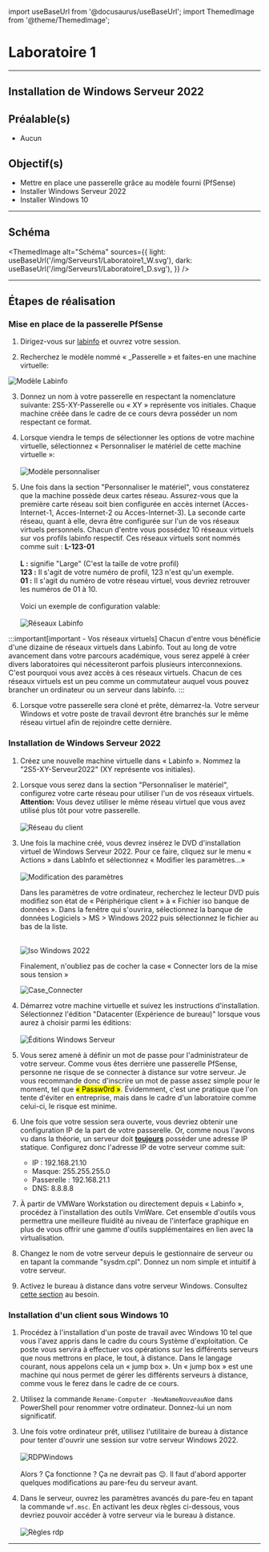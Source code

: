 import useBaseUrl from '@docusaurus/useBaseUrl';
import ThemedImage from '@theme/ThemedImage';

# Laboratoire 1
* * *
## Installation de Windows Serveur 2022

## Préalable(s)

- Aucun

## Objectif(s)
- Mettre en place une passerelle grâce au modèle fourni (PfSense)
- Installer Windows Serveur 2022
- Installer Windows 10
* * *
## Schéma

<ThemedImage
    alt="Schéma"
    sources={{
        light: useBaseUrl('/img/Serveurs1/Laboratoire1_W.svg'),
        dark: useBaseUrl('/img/Serveurs1/Laboratoire1_D.svg'),
    }}
/>
* * *

## Étapes de réalisation

### Mise en place de la passerelle PfSense

1. Dirigez-vous sur [labinfo](labinfo.cegepmontpetit.ca) et ouvrez votre session.

2. Recherchez le modèle nommé « _Passerelle » et faites-en une machine virtuelle:

![Modèle Labinfo](../Assets/01/modele_labinfo.png)

3. Donnez un nom à votre passerelle en respectant la nomenclature suivante: 2S5-XY-Passerelle ou « XY » représente vos initiales. Chaque machine créée dans le cadre de ce cours devra posséder un nom respectant ce format.

4. Lorsque viendra le temps de sélectionner les options de votre machine virtuelle, sélectionnez « Personnaliser le matériel de cette machine virtuelle »:<br/><br/>
![Modèle personnaliser](../Assets/01/labinfo_personnaliser.png)

5. Une fois dans la section "Personnaliser le matériel", vous constaterez que la machine possède deux cartes réseau. Assurez-vous que la première carte réseau soit bien configurée en accès internet (Acces-Internet-1, Acces-Internet-2 ou Acces-Internet-3). La seconde carte réseau, quant à elle, devra être configurée sur l'un de vos réseaux virtuels personnels. Chacun d'entre vous possédez 10 réseaux virtuels sur vos profils labinfo respectif. Ces réseaux virtuels sont nommés comme suit : **L-123-01**<br/><br/>
**L :** signifie "Large" (C'est la taille de votre profil)<br/>
**123 :** Il s'agit de votre numéro de profil, 123 n'est qu'un exemple.<br/>
**01 :** Il s'agit du numéro de votre réseau virtuel, vous devriez retrouver les numéros de 01 à 10.<br/><br/>
Voici un exemple de configuration valable:<br/><br/>
![Réseaux Labinfo](../Assets/01/labinfo_reseaux.png)

:::important[important - Vos réseaux virtuels]
Chacun d'entre vous bénéficie d'une dizaine de réseaux virtuels dans Labinfo. Tout au long de votre avancement dans votre parcours académique, vous serez appelé à créer divers laboratoires qui nécessiteront parfois plusieurs interconnexions. C'est pourquoi vous avez accès à ces réseaux virtuels. Chacun de ces réseaux virtuels est un peu comme un commutateur auquel vous pouvez brancher un ordinateur ou un serveur dans labinfo.
:::

6. Lorsque votre passerelle sera cloné et prête, démarrez-la. Votre serveur Windows et votre poste de travail devront être branchés sur le même réseau virtuel afin de rejoindre cette dernière.

### Installation de Windows Serveur 2022

1. Créez une nouvelle machine virtuelle dans « Labinfo ». Nommez la "2S5-XY-Serveur2022" (XY représente vos initiales).

2. Lorsque vous serez dans la section "Personnaliser le matériel", configurez votre carte réseau pour utiliser l'un de vos réseaux virtuels. **Attention:** Vous devez utiliser le même réseau virtuel que vous avez utilisé plus tôt pour votre passerelle.<br /><br />
![Réseau du client](../Assets/01/labinfo_reseaux_client.png)

3. Une fois la machine créé, vous devrez insérez le DVD d'installation virtuel de Windows Serveur 2022. Pour ce faire, cliquez sur le menu « Actions » dans LabInfo et sélectionnez « Modifier les paramètres...»<br /><br />
![Modification des paramètres](../Assets/01/Labinfo_Modif_Param.png)

    Dans les paramètres de votre ordinateur, recherchez le lecteur DVD puis modifiez son état de « Périphérique client » à « Fichier iso banque de données ». Dans la fenêtre qui s'ouvrira, sélectionnez la banque de données Logiciels > MS > Windows 2022 puis sélectionnez le fichier au bas de la liste.<br /><br />

    ![Iso Windows 2022](../Assets/01/iso_win2022.png)

    Finalement, n'oubliez pas de cocher la case « Connecter lors de la mise sous tension »

    ![Case_Connecter](../Assets/01/Case_connecter.png)

4. Démarrez votre machine virtuelle et suivez les instructions d'installation. Sélectionnez l'édition "Datacenter (Expérience de bureau)" lorsque vous aurez à choisir parmi les éditions:<br/><br/>
![Éditions Windows Serveur](../Assets/01/editions.png)

5. Vous serez amené à définir un mot de passe pour l'administrateur de votre serveur. Comme vous êtes derrière une passerelle PfSense, personne ne risque de se connecter à distance sur votre serveur. Je vous recommande donc d'inscrire un mot de passe assez simple pour le moment, tel que <mark>« Passw0rd »</mark>. Évidemment, c'est une pratique que l'on tente d'éviter en entreprise, mais dans le cadre d'un laboratoire comme celui-ci, le risque est minime.

6. Une fois que votre session sera ouverte, vous devriez obtenir une configuration IP de la part de votre passerelle. Or, comme nous l'avons vu dans la théorie, un serveur doit <u>**toujours**</u> posséder une adresse IP statique. Configurez donc l'adresse IP de votre serveur comme suit:
    - IP : 192.168.21.10
    - Masque: 255.255.255.0
    - Passerelle : 192.168.21.1
    - DNS: 8.8.8.8

7. À partir de VMWare Workstation ou directement depuis « Labinfo », procédez à l'installation des outils VmWare. Cet ensemble d'outils vous permettra une meilleure fluidité au niveau de l'interface graphique en plus de vous offrir une gamme d'outils supplémentaires en lien avec la virtualisation.

8. Changez le nom de votre serveur depuis le gestionnaire de serveur ou en tapant la commande "sysdm.cpl". Donnez un nom simple et intuitif à votre serveur.

9. Activez le bureau à distance dans votre serveur Windows. Consultez [cette section](00-Cours1.md#gestion-à-distance) au besoin.

### Installation d'un client sous Windows 10

1. Procédez à l'installation d'un poste de travail avec Windows 10 tel que vous l'avez appris dans le cadre du cours Système d'exploitation. Ce poste vous servira à effectuer vos opérations sur les différents serveurs que nous mettrons en place, le tout, à distance. Dans le langage courant, nous appelons cela un « jump box ». Un « jump box » est une machine qui nous permet de gérer les différents serveurs à distance, comme vous le ferez dans le cadre de ce cours.

2. Utilisez la commande `Rename-Computer -NewName`*`NouveauNom`* dans PowerShell pour renommer votre ordinateur. Donnez-lui un nom significatif.

3. Une fois votre ordinateur prêt, utilisez l'utilitaire de bureau à distance pour tenter d'ouvrir une session sur votre serveur Windows 2022.<br/><br/>
![RDPWindows](../Assets/01/rdp_client.png)<br/><br/>Alors ? Ça fonctionne ? Ça ne devrait pas 😉. Il faut d'abord apporter quelques modifications au pare-feu du serveur avant.

4. Dans le serveur, ouvrez les paramètres avancés du pare-feu en tapant la commande `wf.msc`. En activant les deux règles ci-dessous, vous devriez pouvoir accéder à votre serveur via le bureau à distance.<br/><br/>
![Règles rdp](../Assets/01/rules.png)

* * *